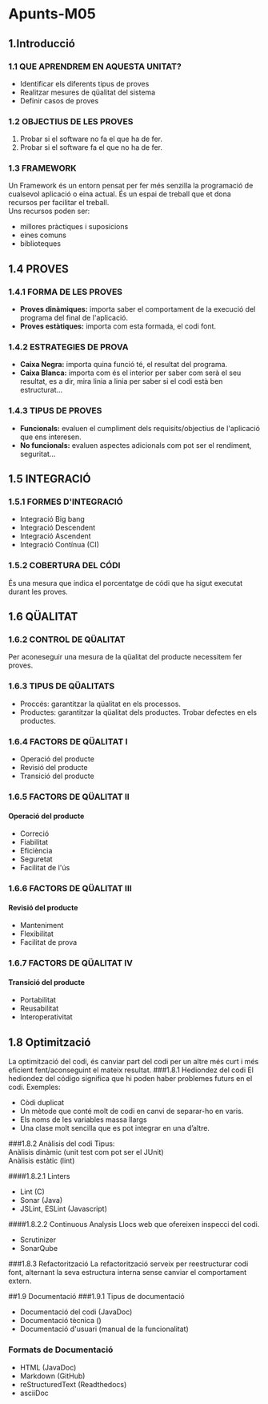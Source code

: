 # Apunts-M05
## 1.Introducció
### 1.1 QUE APRENDREM EN AQUESTA UNITAT?
- Identificar els diferents tipus de proves  
- Realitzar mesures de qüalitat del sistema  
- Definir casos de proves

### 1.2 OBJECTIUS DE LES PROVES
1. Probar si el software no fa el que ha de fer.  
2. Probar si el software fa el que no ha de fer.

### 1.3 FRAMEWORK
Un Framework és un entorn pensat per fer més senzilla la programació de cualsevol aplicació o eina actual. És un espai de treball que et dona recursos per facilitar el treball.  
Uns recursos poden ser:
- millores pràctiques i suposicions  
- eines comuns  
- biblioteques
## 1.4 PROVES
### 1.4.1 FORMA DE LES PROVES
- **Proves dinàmiques:** importa saber el comportament de la execució del programa del final de l'aplicació.
- **Proves estàtiques:** importa com esta formada, el codi font.

### 1.4.2 ESTRATEGIES DE PROVA
- **Caixa Negra:** importa quina funció té, el resultat del programa.
- **Caixa Blanca:** importa com és el interior per saber com serà el seu resultat, es a dir, mira linia a linia per saber si el codi està ben estructurat...

### 1.4.3 TIPUS DE PROVES
- **Funcionals:** evaluen el cumpliment dels requisits/objectius de l'aplicació que ens interesen.
- **No funcionals:** evaluen aspectes adicionals com pot ser el rendiment, seguritat...

## 1.5 INTEGRACIÓ
### 1.5.1 FORMES D'INTEGRACIÓ
- Integració Big bang
- Integració Descendent
- Integració Ascendent
- Integració Contínua (CI)

### 1.5.2 COBERTURA DEL CÓDI
És una mesura que indica el porcentatge de códi que ha sigut executat durant les proves.

## 1.6 QÜALITAT
### 1.6.2 CONTROL DE QÜALITAT
Per aconeseguir una mesura de la qüalitat del producte necessitem fer proves.
### 1.6.3 TIPUS DE QÜALITATS
- Proccés: garantitzar la qüalitat en els processos.  
- Productes: garantitzar la qüalitat dels productes. Trobar defectes en els productes.
### 1.6.4 FACTORS DE QÜALITAT I
- Operació del producte
- Revisió del producte
- Transició del producte
### 1.6.5 FACTORS DE QÜALITAT II
#### Operació del producte
- Correció
- Fiabilitat
- Eficiència
- Seguretat
- Facilitat de l'ús
### 1.6.6 FACTORS DE QÜALITAT III
#### Revisió del producte
- Manteniment
- Flexibilitat
- Facilitat de prova
### 1.6.7 FACTORS DE QÜALITAT IV
#### Transició del producte
- Portabilitat
- Reusabilitat
- Interoperativitat

## 1.8 Optimització
La optimització del codi, és canviar part del codi per un altre més curt i més eficient fent/aconseguint el mateix resultat.
###1.8.1 Hediondez del codi
El hediondez del código significa que hi poden haber problemes futurs en el codi.
Exemples:  
- Còdi duplicat  
- Un mètode que conté molt de codi en canvi de separar-ho en varis.  
- Els noms de les variables massa llargs  
- Una clase molt sencilla que es pot integrar en una d’altre.  

###1.8.2 Anàlisis del codi
Tipus:  
Anàlisis dinàmic (unit test com pot ser el JUnit)  
Anàlisis estàtic (lint)

####1.8.2.1 Linters
- Lint (C)
- Sonar (Java)
- JSLint, ESLint (Javascript)

####1.8.2.2 Continuous Analysis
Llocs web que ofereixen inspecci del codi.
- Scrutinizer
- SonarQube

###1.8.3 Refactorització
La refactorització serveix per reestructurar codi font, alternant la seva estructura interna sense canviar el comportament extern.

##1.9 Documentació
###1.9.1 Tipus de documentació
- Documentació del codi (JavaDoc)
- Documentació tècnica ()
- Documentació d'usuari (manual de la funcionalitat)

### Formats de Documentació
- HTML (JavaDoc)
- Markdown (GitHub)
- reStructuredText (Readthedocs)
- asciiDoc

